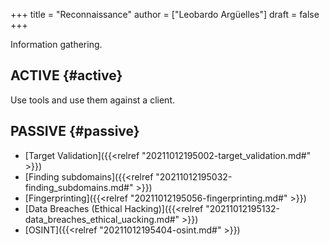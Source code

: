 +++
title = "Reconnaissance"
author = ["Leobardo Argüelles"]
draft = false
+++

Information gathering.


## ACTIVE {#active}

Use tools and use them against a client.


## PASSIVE {#passive}

-   [Target Validation]({{<relref "20211012195002-target_validation.md#" >}})
-   [Finding subdomains]({{<relref "20211012195032-finding_subdomains.md#" >}})
-   [Fingerprinting]({{<relref "20211012195056-fingerprinting.md#" >}})
-   [Data Breaches (Ethical Hacking)]({{<relref "20211012195132-data_breaches_ethical_uacking.md#" >}})
-   [OSINT]({{<relref "20211012195404-osint.md#" >}})
